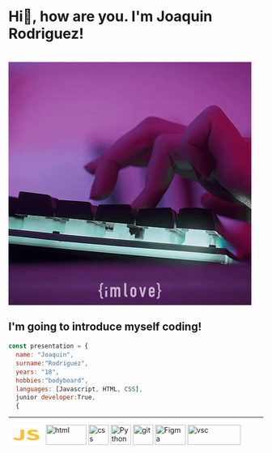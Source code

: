 <h1>Hi👋, how are you. I'm Joaquin Rodriguez!<h1>
<p><img align="center" src="https://github.com/JoaquinRodriguez04/JoaquinRodriguez04/blob/main/gif_type.gif"></p>
<h2>I'm going to introduce myself coding! </h2> 

```javascript
const presentation = {
  name: "Joaquin",
  surname:"Rodriguez",
  years: "18",
  hobbies:"bodyboard",
  languages: [Javascript, HTML, CSS],
  junior developer:True,
  {
```
---
<p align="left">
	<img title="js" src="https://github.com/JoaquinRodriguez04/JoaquinRodriguez04/blob/main/js_svg.svg" width="70" height="40" />
	<img title="html" src="" width="80" height="40" />
	<img title="css" src="" width="40" height="40" />
	<img title="Python" src="" width="40" height="40" />
	<img title="git" src="" width="40" height="40" />
	<img title="Figma" src="" width="60" height="40" />
	<img title="vsc" src="" width="105" height="40" />
	
</p>

